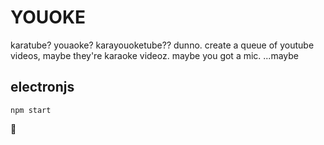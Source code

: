 # YOUOKE

karatube? youaoke? karayouoketube?? dunno. create a queue of youtube videos, maybe they're karaoke videoz. maybe you got a mic. ...maybe

## electronjs

`npm start`

:metal:
